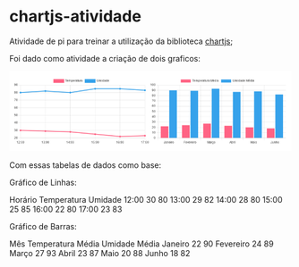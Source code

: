 # chartjs-atividade

Atividade de pi para treinar a utilização da biblioteca [chartjs](https://www.chartjs.org/);

Foi dado como atividade a criação de dois graficos:

![Graficos de temperatura e umidade](image.png)

Com essas tabelas de dados como base:

Gráfico de Linhas:

Horário Temperatura Umidade
12:00 	    30 	       80
13:00 	    29 	       82
14:00 	    28 	       80
15:00 	    25 	       85
16:00 	    22 	       80
17:00 	    23 	       83

Gráfico de Barras:

Mês         Temperatura Média  Umidade Média
Janeiro 	    22 	                90
Fevereiro 	    24 	                89
Março 	        27 	                93
Abril 	        23 	                87
Maio 	        20 	                88
Junho 	        18 	                82
